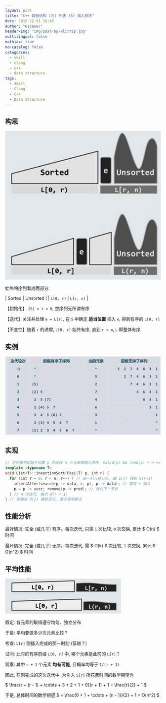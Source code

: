 ```yaml
---
layout: post
title: "C++ 数据结构 (三) 列表 (5) 插入排序"
date: 2018-12-01 16:43
author: "Oscaner"
header-img: "img/post-bg-alitrip.jpg"
multilingual: false
mathjax: true
no-catalog: false
categories:
  - skill
  - clang
  - c++
  - data structure
tags:
  - Skill
  - Clang
  - C++
  - Data Structure
---
```


## 构思

![1.png](/assets/img/in-post/skill/data-structure/post-list-insertion-sort/1.png)

始终将序列看成两部分:

| Sorted | Unsorted |
| `L[0, r)` | `L[r, n)` |

【初始化】 `|S| = r = 0`, 空序列无所谓有序

【迭代】关注并处理 `e = L[r]`, 在 `S` 中确定 **适当位置** 插入 `e`, 得到有序的 `L[0, r]`

【不变性】随着 `r` 的递增, `L[0, r)` 始终有序, 直到 `r = n`, `L` 即整体有序

## 实例

![2.png](/assets/img/in-post/skill/data-structure/post-list-insertion-sort/2.png)

## 实现

```cpp
// 对列表中起始于位置 p 的连续 n 个元素做插入排序, valid(p) && rank(p) + n <= size
template <typename T>
void List<T>::insertionSort(Posi(T) p, int n) {
  for (int r = 0; r < n; r++) { // 逐一引入各节点, 由 S(r) 得到 S(r+1)
    insertAfter(search(p -> data, r, p), p -> data); // 查找 + 插入
    p = p -> succ; remove(p -> pred); // 转向下一节点
  } // n 次迭代, 每次 O(r + 1)
} // 仅使用 O(1) 辅助空间, 属于就地算法
```

## 性能分析

最好情况: 完全 (或几乎) 有序。每次迭代, 只需 `1` 次比较, `0` 次交换, 累计 $ O(n) $ 时间

最坏情况: 完全 (或几乎) 无序。每次迭代, 需 $ O(k) $ 次比较, `1` 次交换, 累计 $ O(n^2) $ 时间

## 平均性能

![3.png](/assets/img/in-post/skill/data-structure/post-list-insertion-sort/3.png)

假定: 各元素的取值遵守均匀、独立分布

于是: 平均要做多少次元素比较？

考查: `L[r]` 刚插入完成的那一时刻 (穿越？)

试问: 此时的有序前缀 `L[0, r]` 中, 哪个元素是此前的 `L[r]`？

观察: 其中 `r + 1` 个元素 **均有可能**, 且概率均等于 `1/(r + 1)`

因此, 在刚完成的这次迭代中, 为引入 `S[r]` 所花费时间的数学期望为

$ \frac{r + (r - 1) + \cdots + 3 + 2 + 1 + 0}{r + 1} + 1 = \frac{r}{2} + 1 $

于是, 总体时间的数学期望 $ = \frac{0 + 1 + \cdots + (n - 1)}{2} + 1 = O(n^2) $
